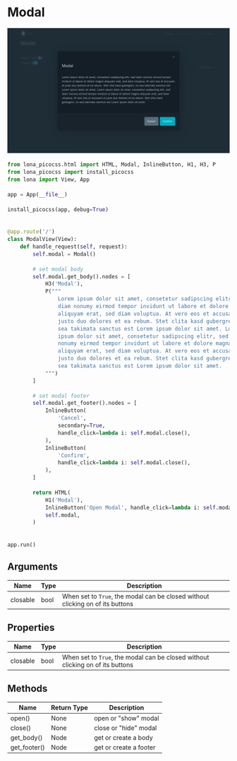 # Modal

![Modal](../../doc/screenshots/modal.png)

```python
from lona_picocss.html import HTML, Modal, InlineButton, H1, H3, P
from lona_picocss import install_picocss
from lona import View, App

app = App(__file__)

install_picocss(app, debug=True)


@app.route('/')
class ModalView(View):
    def handle_request(self, request):
        self.modal = Modal()

        # set modal body
        self.modal.get_body().nodes = [
            H3('Modal'),
            P("""
                Lorem ipsum dolor sit amet, consetetur sadipscing elitr, sed
                diam nonumy eirmod tempor invidunt ut labore et dolore magna
                aliquyam erat, sed diam voluptua. At vero eos et accusam et
                justo duo dolores et ea rebum. Stet clita kasd gubergren, no
                sea takimata sanctus est Lorem ipsum dolor sit amet. Lorem
                ipsum dolor sit amet, consetetur sadipscing elitr, sed diam
                nonumy eirmod tempor invidunt ut labore et dolore magna
                aliquyam erat, sed diam voluptua. At vero eos et accusam et
                justo duo dolores et ea rebum. Stet clita kasd gubergren, no
                sea takimata sanctus est Lorem ipsum dolor sit amet.
            """)
        ]

        # set modal footer
        self.modal.get_footer().nodes = [
            InlineButton(
                'Cancel',
                secondary=True,
                handle_click=lambda i: self.modal.close(),
            ),
            InlineButton(
                'Confirm',
                handle_click=lambda i: self.modal.close(),
            ),
        ]

        return HTML(
            H1('Modal'),
            InlineButton('Open Modal', handle_click=lambda i: self.modal.open()),
            self.modal,
        )


app.run()
```

## Arguments

| Name | Type | Description |
| - | - | - |
| closable | bool | When set to `True`, the modal can be closed without clicking on of its buttons |


## Properties

| Name | Type |Description |
| - | - | - |
| closable | bool | When set to `True`, the modal can be closed without clicking on of its buttons |


## Methods

| Name | Return Type | Description |
| - | - | - |
| open() | None | open or "show" modal |
| close() | None | close or "hide" modal |
| get_body() | Node | get or create a body |
| get_footer() | Node | get or create a footer |
